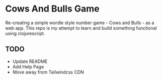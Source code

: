 # Cows And Bulls Game

Re-creating a simple wordle style number game - Cows and Bulls - as a web app. This repo is my attempt to learn and build something functional using clojurescript.

## TODO

- Update README
- Add Help Page
- Move away from Tailwindcss CDN
